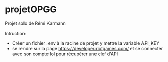# projetOPGG

Projet solo de Rémi Karmann

Intruction: 
- Créer un fichier .env à la racine de projet y mettre la variable API_KEY
- se rendre sur la page https://developer.riotgames.com/ et se connecter avec son compte lol pour récupérer une clef d'API
